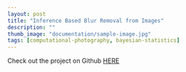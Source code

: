 ```yaml
---
layout: post
title: "Inference Based Blur Removal from Images"
description: ""
thumb_image: "documentation/sample-image.jpg"
tags: [computational-photography, bayesian-statistics]
---
```


Check out the project on Github 
    <a href='https://github.com/RhythmSyed/BayesianBlur'>HERE</a>  